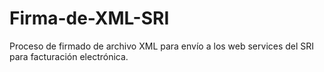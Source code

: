 # Firma-de-XML-SRI
Proceso de firmado de archivo XML para envío a los web services del SRI para facturación electrónica.
